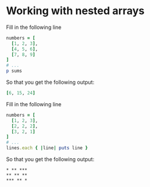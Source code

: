 # Working with nested arrays

Fill in the following line

```ruby
numbers = [
  [1, 2, 3],
  [4, 5, 6],
  [7, 8, 9]
]
# ...
p sums
```

So that you get the following output:

```ruby
[6, 15, 24]
```

Fill in the following line

```ruby
numbers = [
  [1, 2, 3],
  [2, 2, 2],
  [3, 2, 1]
]
# ...
lines.each { |line| puts line }
```

So that you get the following output:

```
* ** ***
** ** **
*** ** *
```

